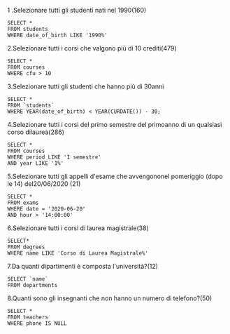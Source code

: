 


1 .Selezionare tutti gli studenti nati nel 1990(160)
 
    SELECT *
    FROM students
    WHERE date_of_birth LIKE '1990%'
 

2.Selezionare tutti i corsi che valgono più di 10 crediti(479)

    SELECT *
    FROM courses
    WHERE cfu > 10


3.Selezionare tutti gli studenti che hanno più di 30anni

    SELECT *
    FROM `students`
    WHERE YEAR(date_of_birth) < YEAR(CURDATE()) - 30;


4.Selezionare tutti i corsi del primo semestre del primoanno di un qualsiasi corso dilaurea(286)

    SELECT *
    FROM courses
    WHERE period LIKE 'I semestre'
    AND year LIKE '1%'


5.Selezionare tutti gli appelli d'esame che avvengononel pomeriggio (dopo le 14) del20/06/2020 (21)

    SELECT *
    FROM exams
    WHERE date = '2020-06-20'
    AND hour > '14:00:00'


6.Selezionare tutti i corsi di laurea magistrale(38)

    SELECT*
    FROM degrees
    WHERE name LIKE 'Corso di Laurea Magistrale%'


7.Da quanti dipartimenti è composta l'università?(12)

    SELECT `name`
    FROM departments


8.Quanti sono gli insegnanti che non hanno un numero di telefono?(50)

    SELECT *
    FROM teachers
    WHERE phone IS NULL